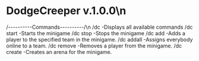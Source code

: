 # DodgeCreeper v.1.0.0\n
/----------Commands----------/\n
/dc                     -Displays all available commands
/dc start               -Starts the minigame
/dc stop                -Stops the minigame
/dc add <player> <team> -Adds a player to the specified team in the minigame.
/dc addall              -Assigns everybody online to a team.
/dc remove <player>     -Removes a player from the minigame.
/dc create              -Creates an arena for the minigame.


